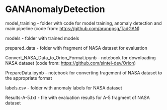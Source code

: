# GANAnomalyDetection

model_training - folder with code for model training, anomaly detection and main pipeline (code from: https://github.com/arunppsg/TadGAN)

models - folder with trained models

prepared_data - folder with fragment of NASA dataset for evaluation

Convert_NASA_Data_to_Orion_Format.ipynb - notebook for downloading NASA dataset (code from: https://github.com/sintel-dev/Orion)

PrepareData.ipynb - notebook for converting fragement of NASA dataset to the appropriate format

labels.csv - folder with anomaly labels for NASA dataset

Results-A-5.txt - file with evaluation results for A-5 fragment of NASA dataset
